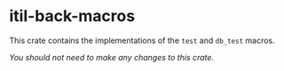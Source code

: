 # itil-back-macros

This crate contains the implementations of the `test` and `db_test` macros.

_You should not need to make any changes to this crate._
